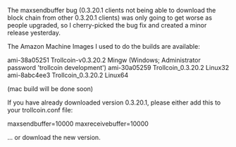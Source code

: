 The maxsendbuffer bug (0.3.20.1 clients not being able to download the block chain from other 0.3.20.1 clients) was only going to get
worse as people upgraded, so I cherry-picked the bug fix and created a minor release yesterday.

The Amazon Machine Images I used to do the builds are available:

  ami-38a05251   Trollcoin-v0.3.20.2 Mingw    (Windows; Administrator password 'trollcoin development')
  ami-30a05259   Trollcoin_0.3.20.2 Linux32
  ami-8abc4ee3   Trollcoin_0.3.20.2 Linux64

(mac build will be done soon)

If you have already downloaded version 0.3.20.1, please either add this to your trollcoin.conf file:

  maxsendbuffer=10000
  maxreceivebuffer=10000

... or download the new version.
